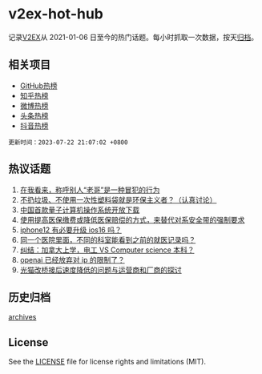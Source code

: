 # v2ex-hot-hub

 记录[V2EX](https://www.v2ex.com/)从 2021-01-06 日至今的热门话题。每小时抓取一次数据，按天[归档](archives)。
 
 ## 相关项目

- [GitHub热榜](https://github.com/snaildev/github-hot-hub)
- [知乎热榜](https://github.com/snaildev/zhihu-hot-hub)
- [微博热榜](https://github.com/snaildev/weibo-hot-hub)
- [头条热榜](https://github.com/snaildev/toutiao-hot-hub)
- [抖音热榜](https://github.com/snaildev/douyin-hot-hub)


 `更新时间：2023-07-22 21:07:02 +0800`

## 热议话题

1. [在我看来，称呼别人“老哥”是一种冒犯的行为](https://www.v2ex.com/t/958794)
1. [不扔垃圾、不使用一次性塑料袋就是环保主义者？（认真讨论）](https://www.v2ex.com/t/958717)
1. [中国首款量子计算机操作系统开放下载](https://www.v2ex.com/t/958759)
1. [使用提高医保缴费或降低医保赔偿的方式，来替代对系安全带的强制要求](https://www.v2ex.com/t/958837)
1. [iphone12 有必要升级 ios16 吗？](https://www.v2ex.com/t/958744)
1. [同一个医院里面，不同的科室能看到之前的就医记录吗？](https://www.v2ex.com/t/958752)
1. [纠结：加拿大上学，电工 VS Computer science 本科？](https://www.v2ex.com/t/958789)
1. [openai 已经放弃对 ip 的限制了？](https://www.v2ex.com/t/958763)
1. [光猫改桥接后速度降低的问题与运营商和厂商的探讨](https://www.v2ex.com/t/958813)

## 历史归档

[archives](archives)

## License

See the [LICENSE](LICENSE) file for license rights and limitations (MIT).
